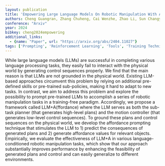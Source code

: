 ```yaml
---
layout: publication
title: 'Empowering Large Language Models On Robotic Manipulation With Affordance Prompting'
authors: Cheng Guangran, Zhang Chuheng, Cai Wenzhe, Zhao Li, Sun Changyin, Bian Jiang
conference: "Arxiv"
year: 2024
bibkey: cheng2024empowering
additional_links:
  - {name: "Paper", url: "https://arxiv.org/abs/2404.11027"}
tags: ['Prompting', 'Reinforcement Learning', 'Tools', 'Training Techniques']
---
```

While large language models (LLMs) are successful in completing various
language processing tasks, they easily fail to interact with the physical world
by generating control sequences properly. We find that the main reason is that
LLMs are not grounded in the physical world. Existing LLM-based approaches
circumvent this problem by relying on additional pre-defined skills or
pre-trained sub-policies, making it hard to adapt to new tasks. In contrast, we
aim to address this problem and explore the possibility to prompt pre-trained
LLMs to accomplish a series of robotic manipulation tasks in a training-free
paradigm. Accordingly, we propose a framework called LLM+A(ffordance) where the
LLM serves as both the sub-task planner (that generates high-level plans) and
the motion controller (that generates low-level control sequences). To ground
these plans and control sequences on the physical world, we develop the
affordance prompting technique that stimulates the LLM to 1) predict the
consequences of generated plans and 2) generate affordance values for relevant
objects. Empirically, we evaluate the effectiveness of LLM+A in various
language-conditioned robotic manipulation tasks, which show that our approach
substantially improves performance by enhancing the feasibility of generated
plans and control and can easily generalize to different environments.
